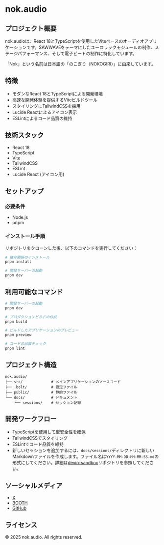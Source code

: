 # nok.audio

## プロジェクト概要

nok.audioは、React 18とTypeScriptを使用したViteベースのオーディオアプリケーションです。SAWWAVEをテーマにしたユーロラックモジュールの制作、ステージパフォーマンス、そして電子ビートの制作に特化しています。

「Nok」という名前は日本語の「のこぎり（NOKOGIRI）」に由来しています。

## 特徴

- モダンなReact 18とTypeScriptによる開発環境
- 高速な開発体験を提供するViteビルドツール
- スタイリングにTailwindCSSを採用
- Lucide Reactによるアイコン表示
- ESLintによるコード品質の維持

## 技術スタック

- React 18
- TypeScript
- Vite
- TailwindCSS
- ESLint
- Lucide React (アイコン用)

## セットアップ

### 必要条件

- Node.js
- pnpm

### インストール手順

リポジトリをクローンした後、以下のコマンドを実行してください：

```bash
# 依存関係のインストール
pnpm install

# 開発サーバーの起動
pnpm dev
```

## 利用可能なコマンド

```bash
# 開発サーバーの起動
pnpm dev

# プロダクションビルドの作成
pnpm build

# ビルドしたアプリケーションのプレビュー
pnpm preview

# コードの品質チェック
pnpm lint
```

## プロジェクト構造

```
nok.audio/
├── src/             # メインアプリケーションのソースコード
├── .bolt/           # 設定ファイル
├── public/          # 静的ファイル
└── docs/            # ドキュメント
    └── sessions/    # セッション記録
```

## 開発ワークフロー

- TypeScriptを使用して型安全性を確保
- TailwindCSSでスタイリング
- ESLintでコード品質を維持
- 新しいセッションを追加するには、`docs/sessions/`ディレクトリに新しいMarkdownファイルを作成します。ファイル名は`YYYY-MM-DD-HH-MM-SS.md`の形式にしてください。詳細は[devin-sandbox](https://github.com/e-jigsaw/devin-sandbox)リポジトリを参照してください。

## ソーシャルメディア

- [X](https://x.com/nokaudio)
- [BOOTH](https://jgsw.booth.pm/)
- [GitHub](https://github.com/nokaudio)

## ライセンス

© 2025 nok.audio. All rights reserved.
